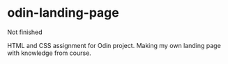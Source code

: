 # odin-landing-page

Not finished

HTML and CSS assignment for Odin project.
Making my own landing page with knowledge from course.
